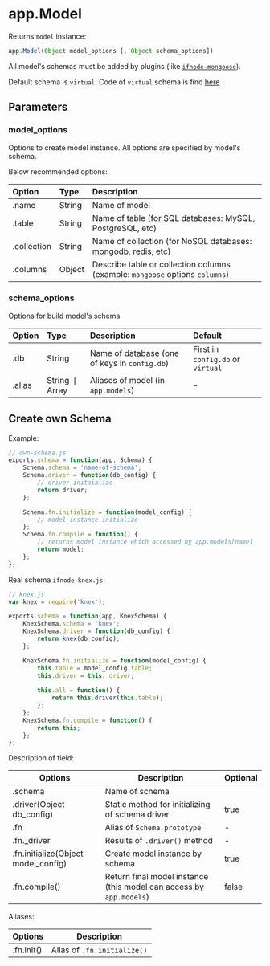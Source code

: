 # app.Model

Returns `model` instance:

```javascript
app.Model(Object model_options [, Object schema_options])
```

All model's schemas must be added by plugins (like [`ifnode-mongoose`](https://npmjs.com/package/ifnode-mongoose)).

Default schema is `virtual`. Code of `virtual` schema is find [here](https://github.com/ifnode/ifnode/blob/master/plugins/ifnode-virtual/index.js)

## Parameters

### model_options

Options to create model instance. All options are specified by model's schema.

Below recommended options:

Option | Type | Description
:------ | :---- | :-----------
.name | String | Name of model
.table | String | Name of table (for SQL databases: MySQL, PostgreSQL, etc)
.collection | String | Name of collection (for NoSQL databases: mongodb, redis, etc)
.columns | Object | Describe table or collection columns (example: `mongoose` options `columns`)

### schema_options

Options for build model's schema.

Option | Type | Description | Default
:------ | :---- | :----------- | :------
.db | String | Name of database (one of keys in `config.db`) | First in `config.db` or `virtual`
.alias | String &#10072; Array | Aliases of model (in `app.models`) | -

## Create own Schema

Example:

```javascript
// own-schema.js
exports.schema = function(app, Schema) {
    Schema.schema = 'name-of-schema';
    Schema.driver = function(db_config) {
        // driver initaialize
        return driver;
    };

    Schema.fn.initialize = function(model_config) {
        // model instance initialize
    };
    Schema.fn.compile = function() {
        // returns model instance which accessed by app.models[name]
        return model;
    };
};
```

Real schema `ifnode-knex.js`:

```javascript
// knex.js
var knex = require('knex');

exports.schema = function(app, KnexSchema) {
    KnexSchema.schema = 'knex';
    KnexSchema.driver = function(db_config) {
        return knex(db_config);
    };

    KnexSchema.fn.initialize = function(model_config) {
        this.table = model_config.table;
        this.driver = this._driver;
        
        this.all = function() {
            return this.driver(this.table);
        };
    };
    KnexSchema.fn.compile = function() {
        return this;
    };
};
```

Description of field:

Options | Description | Optional
------- | ----------- | --------
.schema | Name of schema
.driver(Object db_config) | Static method for initializing of schema driver | true
.fn | Alias of `Schema.prototype` | -
.fn._driver | Results of `.driver()` method | -
.fn.initialize(Object model_config) | Create model instance by schema | true
.fn.compile() | Return final model instance (this model can access by `app.models`) | false

Aliases:

Options | Description
------- | -----------
.fn.init() | Alias of `.fn.initialize()`